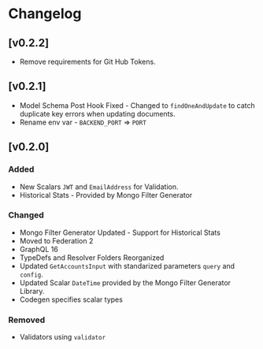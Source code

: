 # Changelog

## [v0.2.2]
- Remove requirements for Git Hub Tokens.

## [v0.2.1]
- Model Schema Post Hook Fixed - Changed to `findOneAndUpdate` to catch duplicate key errors when updating documents.
- Rename env var - `BACKEND_PORT` => `PORT`

## [v0.2.0]

### Added
- New Scalars `JWT` and `EmailAddress` for Validation.
- Historical Stats - Provided by Mongo Filter Generator

### Changed
- Mongo Filter Generator Updated - Support for Historical Stats
- Moved to Federation 2
- GraphQL 16
- TypeDefs and Resolver Folders Reorganized
- Updated `GetAccountsInput` with standarized parameters `query` and `config`. 
- Updated Scalar `DateTime`  provided by the Mongo Filter Generator Library.
- Codegen specifies scalar types

### Removed
- Validators using `validator`

